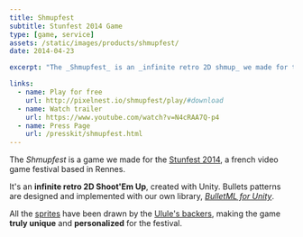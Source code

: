 ```yaml
---
title: Shmupfest
subtitle: Stunfest 2014 Game
type: [game, service]
assets: /static/images/products/shmupfest/
date: 2014-04-23

excerpt: "The _Shmupfest_ is an _infinite retro 2D shmup_ we made for the Stunfest 2014 festival."

links:
  - name: Play for free
    url: http://pixelnest.io/shmupfest/play/#download
  - name: Watch trailer
    url: https://www.youtube.com/watch?v=N4cRAA7Q-p4
  - name: Press Page
    url: /presskit/shmupfest.html
---
```


The _Shmupfest_ is a game we made for the [Stunfest 2014][stunfest], a french video game festival based in Rennes.

It's an **infinite retro 2D Shoot'Em Up**, created with Unity. Bullets patterns are designed and implemented with our own library, _[BulletML for Unity][bulletml]_.

All the [sprites][shmupfest] have been drawn by the [Ulule's backers][ulule], making the game **truly unique** and **personalized** for the festival.


[play]:      http://pixelnest.io/shmupfest/play/
[stunfest]:  http://stunfest.fr/
[shmupfest]: http://shmupfest.stunfest.fr/
[ulule]:     http://fr.ulule.com/stunfest-2014/
[bulletml]:  /work/bulletml-for-unity/
[screen1]:   /static/images/products/shmupfest/screen-01.png
[screen2]:   /static/images/products/shmupfest/screen-02.png
[screen3]:   /static/images/products/shmupfest/screen-03.png
[screen4]:   /static/images/products/shmupfest/screen-04.png
[screen5]:   /static/images/products/shmupfest/screen-05.png
